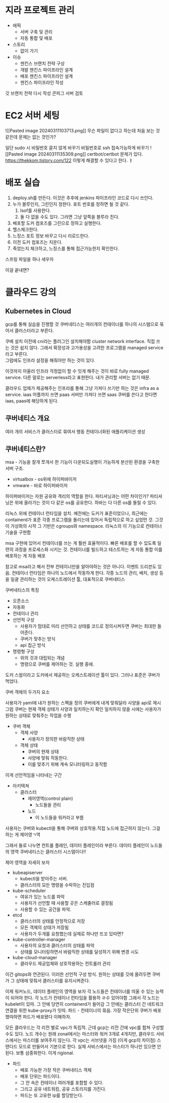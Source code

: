 # 지라 프로젝트 관리
- 에픽
	- 서버 구축 및 관리
	- 자동 통합 및 배포
- 스토리
	- 없이 가기
- 이슈
	- 젠킨스 브랜치 전략 구상
	- 개발 젠킨스 파이프라인 설계
	- 배포 젠킨스 파이프라인 설계
	- 젠킨스 파이프라인 작성

깃 브랜치 전략 다시 작성
콘피그 서버 검토

# EC2 서버 세팅
![[Pasted image 20240311103713.png]]
무슨 파일이 없다고 하는데 처음 보는 것 같은데 문제는 없는 것인가?

일단 sudo 시 비밀번호 묻지 않게 바꾸기
비밀번호로 ssh 접속가능하게 바꾸기
![[Pasted image 20240311135309.png]]
certbot/certbot 문제가 있다. 
https://thekkom.tistory.com/122
이렇게 해결할 수 있다고 한다. ㅑ
# 배포 실습
1. deploy.sh를 만든다. 이것은 추후에 jenkins 파이프라인 코드로 다시 쓰인다.
2. 누가 블루인지, 그린인지 정한다. 포트 번호를 정하면 될 것 같다.
	1. lsof를 사용한다. 
	2. 둘 다 없을 수도 있다. 그러면 그냥 앞쪽을 블루라 친다.
3. 배포할 도커 컴포즈를 그린으로 정하고 실행한다. 
4. 헬스체크한다.
5. 느징스 포트 정보 바꾸고 다시 리로드한다.
6. 이전 도커 컴포즈는 지운다.
7. 죽었는지 체크하고, 느징스를 통해 접근가능한지 확인한다.

스프링 파일을 하나 세우자


이걸 끝내면? 

# 클라우드 강의

## Kubernetes in Cloud

gcp를 통해 실습을 진행할 것
쿠버네티스는 여러개의 컨테이너를 하나의 시스템으로 묶어서 클러스터라고 부른다.

쿠베 설치 이전에 cni라는 플러그인 설치해야함
cluster network interface.
직접 쓰는 것은 쉽지 않다. 
그래서 확장성과 고가용성을 고려한 프로그램을 managed service라고 부른다.  
그럼에도 인프라 설정을 해줘야만 하는 것이 있다.

이것까지 아울러 인프라 걱정없이 할 수 잇게 해주는 것이 바로 fully managed service.
다른 말로는 serverless라고 표현한다. 내가 관리할 서버는 없기 때문.

클라우드 업체가 제공해주는 인프라를 통해 그냥 가져다 쓰기만 하는 것은 infra as a service. iaas
어플까지 쓰면 paas
서버만 가져다 쓰면 saas
쿠버를 쓴다고 한다면 iaas, paas에 해당하게 된다. 

## 쿠버네티스 개요
여러 개의 서비스가 클러스터로 묶여서 행동
컨테이너화된 애플리케이션 생성

## 쿠버네티스란?
msa - 기능을 잘개 쪼개서 한 기능이 다운되도실행이 가능하게 분산된 환경을 구축한 서버 구조.

- virtualbox - os위에 하이퍼바이저
- vmware - 바로 하이퍼바이저

하이퍼바이저는 자원 공유와 격리의 역할을 한다. 
파티셔닝과는 어떤 차이인가?
파티셔닝은 위에 올라가는 것이 다 같은 os를 공유한다. 
하바는 다 다른 os를 돌릴 수 있다. 

리눅스 위에 컨테이너 런타임을 설치. 예전에는 도커가 표준이었으나, 최근에는 containerd가 표준
각종 프로그램을 돌리는데 있어서 독립적으로 하고 싶었떤 것. 그것이 가상화의 시작
그 기반은 cgroups와 namespace.
리눅스의 이 기능으로 컨테이너 기술을 구현함

msa 구현에 있어서 컨테이너를 쓰는 게 훨씬 효율적이다. 
빠른 배포를 할 수 있도록 일련의 과정을 프로세스화 시키는 것. 
컨테이너를 빌드하고 테스트하는 게 자동 통합
이를 배포하는 게 자동 배포

참고로 msa라고 해서 전부 컨테이너만을 알아야하는 것은 아니다. 이벤트 드리븐도 있음. 
컨테이너 런타임은 하나의 노드에서 작동하게 한다. 
각종 노드의 관리, 배치, 생성 등을 일괄 관리하는 것이 오케스트레이션 툴, 대표적으로 쿠버네티스

쿠버네티스의 특징
- 오픈소스
- 자동화
- 컨테이너 관리
- 선언적 구성
	- 사용자가 맘대로 미리 선언하고 상태를 코드로 정의시켜두면 쿠버는 최대한 들어준다.
	- 쿠버가 맞추는 방식
	- api 접근 방식
- 명령형 구성
	- 위의 것과 대립되는 개념
	- 명령으로 쿠버를 제어하는 것. 실행 중에.

도커 스웜이라고 도커에서 제공하는 오케스트레이션 툴이 있다. 그러나 표준은 쿠버가 먹었다. 

쿠버 객체의 두가지 요소

사용자가 yaml에 내가 원하는 스펙을 정의
쿠버에게 내게 맞춰달라 사양을 api로 제시
그럼 쿠버는 현재 객체 상태가 사양과 일치하는지 확인
일치하지 않을 시에는 사용자가 원하는 상태로 맞춰주는 작업을 수행
- 쿠버 객체
	- 객체 사양
		- 사용자가 정의한 바람직한 상태
	- 객체 상태
		- 쿠버의 현재 상태
		- 사양에 맞춰 작동한다. 
		- 이를 맞추기 위해 계속 모니터링하고 동작함

이게 선언적임을 나타내는 구간

- 아키텍쳐
	- 클러스터
		- 제어영역(control plain)
			- 노드들을 관리
		- 노드
			- 이 노드들을 워커라고 부름

사용자는 쿠버와 kubectl을 통해 쿠버와 상호작용.직접 노드에 접근하지 않는다. 
그걸 하는 게 제어영ㄱ역

그래서 둘로 나누면 컨트롤 플레인, 데이터 플레인이라 부른다. 
데이터 플레인이 노드들의 영역
쿠버네티스는 클러스터 시스템이다!!

제어 영역을 자세히 보자
- kubeapiserver
	- kubectl을 받아주는 서버. 
	- 클러스터의 모든 명령을 수락하는 진입점
- kube-scheduler
	- 여유가 있는 노드를 파악
	- 사용자가 선언할 때 사용할 곳은 스케줄러로 결정됨
	- 사용할 수 있는 공간을 파악.
- etcd
	- 클러스터의 상태를 안정적으로 저장
	- 모든 객체의 상태가 저장됨
	- 사용자가 두개를 요청했는데 실제로 하나만 뜨꼬 있따면?
- kube-controller-manager
	- 사용자의 요청과 클러스터의 상태를 파악
	- 상태를 모니터링하면서 바람직한 상태를 달성하기 위해 변경 시도
- kube-cloud-manager
	- 클라우드 제공업체와 상호작용하는 컨트롤러 관리

이건 gitops와 연관된다. 이러한 선언적 구성 방식.
원하는 상태를 깃에 올려두면 쿠버가 그 상태에 맞춰서 클러스터를 유지시켜준다.

이제 워커노드, 데이터 플레인의 영역을 보자
각 노드들은 컨테이너를 띄울 수 있는 능력이 되어야 한다.
각 노드가 컨테이너 런타임을 활용하 ㄹ수 있어야함
그래서 각 노드는 kubelet이 있따. 그 안에 당연히 containerd가 들어감
그 안에는 클러스터 간 네트워크 연결을 위한 kube-proxy가 잇따.
파드 - 컨테이너의 묶음. 가장 작은단위
쿠버가 배포했따하면 파드가 배포됐다 이해하자.


모든 클라우드는 각 리전 별로 vpc가 독립적.
근데 gcp는 리전 간에 vpc를 합쳐 구성할 수도 있다.
노드 개수는 원래 zonal에서는 마스터와 워커 3개로 4개지만, 클라우드 서비스에서는 마스터를 보여주지 않는다.
각 vpc는 서브넷을 가짐 (이게 gcp의 차이점)
스탠다드 모드로 만들어서 기본으로 한다.
실제 서비스에서는 마스터가 하나만 있으면 안 된다. 보통 삼중화한다. 이게 rigional.

- 파드
	- 배포 가능한 가장 작은 쿠버네티스 객체
	- 배포 단위는 파드이다.
	- 그 안 속은 컨테이너 여러개를 포함할 수 있다.
	- 그리고 공유 네트워킹, 공유 스토리지를 가진다.
	- 파드는 또 고유한 ip를 할당받는다.
